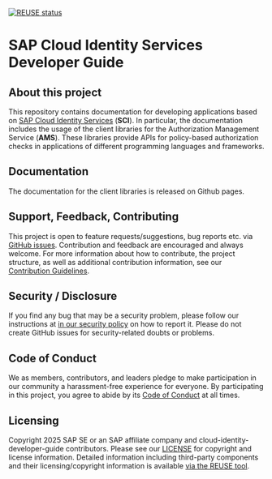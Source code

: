 [![REUSE status](https://api.reuse.software/badge/github.com/SAP/cloud-identity-developer-guide)](https://api.reuse.software/info/github.com/SAP/cloud-identity-developer-guide)

# SAP Cloud Identity Services Developer Guide

## About this project
This repository contains documentation for developing applications based on [SAP Cloud Identity Services](https://help.sap.com/docs/cloud-identity-services?locale=en-US) (**SCI**). In particular, the documentation includes the usage of the client libraries for the Authorization Management Service (**AMS**). These libraries provide APIs for policy-based authorization checks in applications of different programming languages and frameworks.

## Documentation
The documentation for the client libraries is released on Github pages.

## Support, Feedback, Contributing

This project is open to feature requests/suggestions, bug reports etc. via [GitHub issues](https://github.com/SAP/cloud-identity-developer-guide/issues). Contribution and feedback are encouraged and always welcome. For more information about how to contribute, the project structure, as well as additional contribution information, see our [Contribution Guidelines](CONTRIBUTING.md).

## Security / Disclosure
If you find any bug that may be a security problem, please follow our instructions at [in our security policy](https://github.com/SAP/cloud-identity-developer-guide/security/policy) on how to report it. Please do not create GitHub issues for security-related doubts or problems.

## Code of Conduct

We as members, contributors, and leaders pledge to make participation in our community a harassment-free experience for everyone. By participating in this project, you agree to abide by its [Code of Conduct](https://github.com/SAP/.github/blob/main/CODE_OF_CONDUCT.md) at all times.

## Licensing

Copyright 2025 SAP SE or an SAP affiliate company and cloud-identity-developer-guide contributors. Please see our [LICENSE](LICENSE) for copyright and license information. Detailed information including third-party components and their licensing/copyright information is available [via the REUSE tool](https://api.reuse.software/info/github.com/SAP/cloud-identity-developer-guide).
